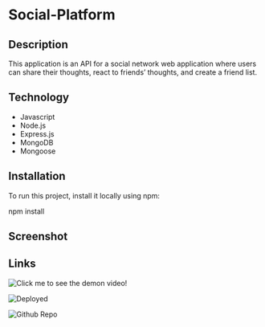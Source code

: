 # Social-Platform

## Description
This application is an API for a social network web application where users can share their thoughts, react to friends’ thoughts, and create a friend list.

## Technology
* Javascript
* Node.js
* Express.js
* MongoDB
* Mongoose

## Installation
To run this project, install it locally using npm:

npm install

## Screenshot


## Links

![Click me to see the demon video!]()

![Deployed]()

![Github Repo]()

